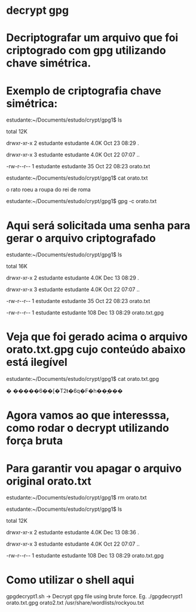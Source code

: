 # decrypt gpg
# Decriptografar um arquivo que foi criptogrado com gpg utilizando chave simétrica.

# Exemplo de criptografia chave simétrica:

estudante:~/Documents/estudo/crypt/gpg1$ ls


total 12K

drwxr-xr-x 2 estudante estudante 4.0K Oct 23 08:29 .

drwxr-xr-x 3 estudante estudante 4.0K Oct 22 07:07 ..

-rw-r--r-- 1 estudante estudante   35 Oct 22 08:23 orato.txt


estudante:~/Documents/estudo/crypt/gpg1$ cat orato.txt 

o rato roeu a roupa do rei de roma


estudante:~/Documents/estudo/crypt/gpg1$ gpg -c orato.txt 


# Aqui será solicitada uma senha para gerar o arquivo criptografado


estudante:~/Documents/estudo/crypt/gpg1$ ls

total 16K

drwxr-xr-x 2 estudante estudante 4.0K Dec 13 08:29 .

drwxr-xr-x 3 estudante estudante 4.0K Oct 22 07:07 ..

-rw-r--r-- 1 estudante estudante   35 Oct 22 08:23 orato.txt

-rw-r--r-- 1 estudante estudante  108 Dec 13 08:29 orato.txt.gpg


# Veja que foi gerado acima o arquivo orato.txt.gpg cujo conteúdo abaixo está ilegível


estudante:~/Documents/estudo/crypt/gpg1$ cat orato.txt.gpg 

�       �����6��[�T2ŧ�6q�F�h��ׇ���



# Agora vamos ao que interesssa, como rodar o decrypt utilizando força bruta 


# Para garantir vou apagar o arquivo original orato.txt

estudante:~/Documents/estudo/crypt/gpg1$ rm orato.txt


estudante:~/Documents/estudo/crypt/gpg1$ ls

total 12K

drwxr-xr-x 2 estudante estudante 4.0K Dec 13 08:36 .

drwxr-xr-x 3 estudante estudante 4.0K Oct 22 07:07 ..

-rw-r--r-- 1 estudante estudante  108 Dec 13 08:29 orato.txt.gpg


# Como utilizar o shell aqui

gpgdecrypt1.sh -> Decrypt gpg file using brute force. Eg. ./gpgdecrypt1 orato.txt.gpg orato2.txt /usr/share/wordlists/rockyou.txt



